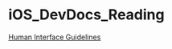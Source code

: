 # iOS_DevDocs_Reading
[Human Interface Guidelines](https://developer.apple.com/design/human-interface-guidelines/ios/overview/themes/)
